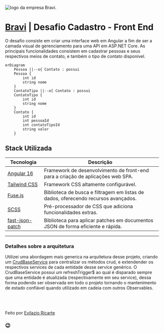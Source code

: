 ![logo da empresa Bravi](https://bravi.com.br/app/uploads/2019/11/cropped-bravi_2211_favicon_AF-150x150.png "Bravi").


# [Bravi](https://bravi.com.br/) | Desafio Cadastro - Front End
O desafio consiste em criar uma interface web em Angular a fim de ser a camada visual de gerenciamento para uma API em ASP.NET Core. As principais funcionalidades consistem em cadastrar pessoas e seus respectivos meios de contato, e também o tipo de contato disponível.

```mermaid
erDiagram
    Pessoa ||--o{ Contato : possui
    Pessoa {
        int id
        string nome
    }
    ContatoTipo ||--o{ Contato : possui
    ContatoTipo {
        int id
        string nome
    }
    Contato {
        int id
        int pessoaId
        int contatoTipoId
        string valor
    }
```

## Stack Utilizada

| Tecnologia                               | Descrição                                                                                   |
|------------------------------------------|--------------------------------------------------------------------------------------------|
| [Angular 16](https://angular.io/)        | Framework de desenvolvimento de front-end para a criação de aplicações web SPA.            |
| [Tailwind CSS](https://tailwindcss.com/)  | Framework CSS altamente configurável.       |
| [Fuse.js](https://fusejs.io/)            | Biblioteca de busca e filtragem em listas de dados, oferecendo recursos avançados.        |
| [SCSS](https://sass-lang.com/)           | Pré-processador de CSS que adiciona funcionalidades extras.       |
| [fast-json-patch](https://github.com/Starcounter-Jack/JSON-Patch) | Biblioteca para aplicar patches em documentos JSON de forma eficiente e rápida.           |


---

### Detalhes sobre a arquitetura
Utilizei uma abordagem mais generica na arquitetura desse projeto, criando um [CrudBaseService](https://github.com/Evilazio/bravi.cadastro.front/blob/master/src/app/services/crud-base-service/crud-base.service.ts) para centralizar os métodos crud, e extendender os respectivos services de cada entidade desse service genérico.
O CrudBaseService possui um refreshTrigger$ ao qual é disparado sempre que uma entidade é atualizada (respectivamente em seu service), dessa forma podendo ser observada em todo o projeto tornando o mantenimento de estado confiável quando utilizado em cadeia com outros Observables.

\
\
\
Feito por [Evilazio Ricarte](https://www.linkedin.com/in/evilazio-ricarte-29ab4a1a8/)
### 😉